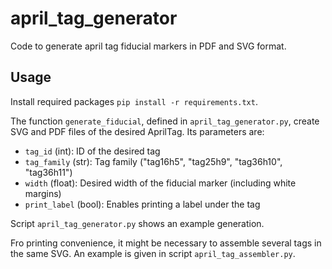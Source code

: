 # april_tag_generator

Code to generate april tag fiducial markers in PDF and SVG format.

## Usage

Install required packages `pip install -r requirements.txt`.

The function `generate_fiducial`, defined in `april_tag_generator.py`, create SVG and PDF files of the desired AprilTag.
Its parameters are:

- `tag_id` (int): ID of the desired tag
- `tag_family` (str): Tag family ("tag16h5", "tag25h9", "tag36h10", "tag36h11")
- `width` (float): Desired width of the fiducial marker (including white margins)
- `print_label` (bool): Enables printing a label under the tag

Script `april_tag_generator.py` shows an example generation.

Fro printing convenience, it might be necessary to assemble several tags in the same SVG. An example is given in script `april_tag_assembler.py`.
